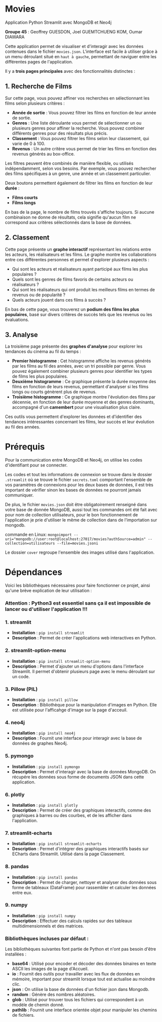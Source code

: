 # Movies

Application Python Streamlit avec MongoDB et Neo4j

**Groupe 45** : Geoffrey GUESDON, Joel GUEMTCHUENG KOM, Oumar DIAWARA

Cette application permet de visualiser et d'interagir avec les données contenues dans le fichier `movies.json`. 
L'interface est facile à utiliser grâce à un menu déroulant situé en `haut à gauche`, permettant de naviguer entre les différentes pages de l'application.

Il y a **trois pages principales** avec des fonctionnalités distinctes :

## 1. Recherche de Films

Sur cette page, vous pouvez affiner vos recherches en sélectionnant les films selon plusieurs critères :
- **Année de sortie** : Vous pouvez filtrer les films en fonction de leur année de sortie.
- **Genres** : Une liste déroulante vous permet de sélectionner un ou plusieurs genres pour affiner la recherche. Vous pouvez combiner différents genres pour des résultats plus précis.
- **Classement** : Vous pouvez filtrer les films selon leur classement, qui varie de 0 à 100.
- **Revenus** : Un autre critère vous permet de trier les films en fonction des revenus générés au box-office.

Les filtres peuvent être combinés de manière flexible, ou utilisés indépendamment, selon vos besoins. Par exemple, vous pouvez rechercher des films spécifiques à un genre, une année et un classement particulier.

Deux boutons permettent également de filtrer les films en fonction de leur **durée** :
- **Films courts**
- **Films longs**

En bas de la page, le nombre de films trouvés s'affiche toujours. Si aucune combinaison ne donne de résultats, cela signifie qu'aucun film ne correspond aux critères sélectionnés dans la base de données.

## 2. Classement

Cette page présente un **graphe interactif** représentant les relations entre les acteurs, les réalisateurs et les films. Le graphe montre les collaborations entre ces différentes personnes et permet d'explorer plusieurs aspects :
- Qui sont les acteurs et réalisateurs ayant participé aux films les plus populaires ?
- Quels sont les genres de films favoris de certains acteurs ou réalisateurs ?
- Qui sont les réalisateurs qui ont produit les meilleurs films en termes de revenus ou de popularité ?
- Quels acteurs jouent dans ces films à succès ?

En bas de cette page, vous trouverez un **podium des films les plus populaires**, basé sur divers critères de succès tels que les revenus ou les évaluations.

## 3. Analyse

La troisième page présente des **graphes d'analyse** pour explorer les tendances du cinéma au fil du temps :
- **Premier histogramme** : Cet histogramme affiche les revenus générés par les films au fil des années, avec un tri possible par genre. Vous pouvez également combiner plusieurs genres pour identifier les types de films les plus populaires.
- **Deuxième histogramme** : Ce graphique présente la durée moyenne des films en fonction de leurs revenus, permettant d'analyser si les films longs ou courts génèrent plus de revenus.
- **Troisième histogramme** : Ce graphique montre l'évolution des films par décennie, en fonction de leur durée moyenne et des genres dominants, accompagné d'un **camembert** pour une visualisation plus claire.

Ces outils vous permettent d'explorer les données et d'identifier des tendances intéressantes concernant les films, leur succès et leur évolution au fil des années.

# Prérequis 

Pour la communication entre MongoDB et Neo4j, on utilise les codes d'identifiant pour se connecter.

Les codes et tout les informations de connexion se trouve dans le dossier `.streamlit` où se trouve le fichier `secrets.toml` comportant l'ensemble de vos paramètres
de connexions pour les deux bases de données, il est très important de vérifier sinon les bases de données ne pourront jamais communiquer.

De plus, le fichier `movies.json` doit être obligatoirement renseigné dans votre base de donnée MongoDB, aussi tout les commandes ont été fait avec pour nom de collection utilisateurs,
pour le bon fonctionnement de l'application je prie d'utiliser le même de collection dans de l'importation sur mongodb.

commande en Linux:
`mongoimport --uri="mongodb://user:root@localhost:27017/movies?authSource=admin" --collection=utilisateurs --file=movies.jsoni`

Le dossier `cover` regroupe l'ensemble des images utilisé dans l'application.

# Dépendances

Voici les bibliothèques nécessaires pour faire fonctionner ce projet, ainsi qu'une brève explication de leur utilisation : 

### Attention : Python3 est essentiel sans ça il est impossible de lancer ou d'utiliser l'application !!!

### 1. **streamlit**
   - **Installation** : `pip install streamlit`
   - **Description** : Permet de créer l'applications web interactives en Python.

### 2. **streamlit-option-menu**
   - **Installation** : `pip install streamlit-option-menu`
   - **Description** : Permet d'ajouter un menu d'options dans l'interface Streamlit. Il permet d'obtenir plusieurs page avec le menu déroulant sur un code.

### 3. **Pillow (PIL)**
   - **Installation** : `pip install pillow`
   - **Description** : Bibliothèque pour la manipulation d'images en Python. Elle est utilisée pour l'afficahge d'image sur la page d'acceuil.

### 4. **neo4j**
   - **Installation** : `pip install neo4j`
   - **Description** : Fournit une interface pour interagir avec la base de données de graphes Neo4j.

### 5. **pymongo**
   - **Installation** : `pip install pymongo`
   - **Description** : Permet d'interagir avec la base de données MongoDB. On récupére les données sous forme de documents JSON dans cette application.

### 6. **plotly**
   - **Installation** : `pip install plotly`
   - **Description** : Permet de créer des graphiques interactifs, comme des graphiques à barres ou des courbes, et de les afficher dans l'application.

### 7. **streamlit-echarts**
   - **Installation** : `pip install streamlit-echarts`
   - **Description** : Permet d'intégrer des graphiques interactifs basés sur ECharts dans Streamlit. Utilisé dans la page Classement.

### 8. **pandas**
   - **Installation** : `pip install pandas`
   - **Description** : Permet de charger, nettoyer et analyser des données sous forme de tableaux (DataFrame) pour rassembler et calculer les données entre eux.

### 9. **numpy**
   - **Installation** : `pip install numpy`
   - **Description** : Effectuer des calculs rapides sur des tableaux multidimensionnels et des matrices.

### Bibliothèques incluses par défaut :
Les bibliothèques suivantes font partie de Python et n'ont pas besoin d'être installées :

- **base64** : Utilisé pour encoder et décoder des données binaires en texte ASCII les images de la page d'Accueil.
- **io** : Fournit des outils pour travailler avec les flux de données en mémoire, important pour streamlit lorsque tout est actualise au moindre clic.
- **json** : On utilise la base de données d'un fichier json dans Mongodb.
- **random** : Génère des nombres aléatoires.
- **glob** : Utilisé pour trouver tous les fichiers qui correspondent à un modèle de chemin donné.
- **pathlib** : Fournit une interface orientée objet pour manipuler les chemins de fichiers.
